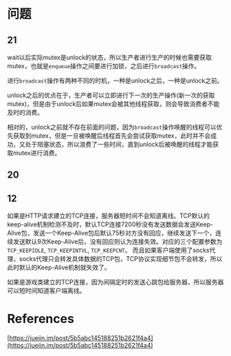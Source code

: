 
# 问题

## 21

wait以后实际mutex是unlock的状态，所以生产者进行生产的时候也需要获取mutex，也就是`enqueue`操作之间要进行加锁，之后进行`broadcast`操作。

进行`broadcast`操作有两种不同的时机，一种是unlock之后，一种是unlock之前。

unlock之后的优点在于，生产者可以立即进行下一次的生产操作(新一次的获取mutex)，但是由于unlock后如果mutex会被其他线程获取，则会导致消费者不能及时的消费。

相对的，unlock之前就不存在前面的问题，因为`broadcast`操作唤醒的线程可以优先获取到mutex，但是一旦被唤醒后线程首先会尝试获取mutex，此时并不会成功，又处于阻塞状态，所以浪费了一些时间，直到unlock后被唤醒的线程才能获取mutex进行消费。

## 20

## 12

如果是HTTP请求建立的TCP连接，服务器短时间不会知道离线。TCP默认的keep-alive机制检测不及时，默认TCP连接7200秒没有发送数据会发送Keep-Alive包，发送一个Keep-Alive包后默认75秒对方没有回应，继续发送下一个，连续发送默认9次Keep-Alive后，没有回应则认为连接失效。对应的三个配置参数为`TCP_KEEPIDLE`, `TCP_KEEPINTVL`, `TCP_KEEPCNT`。
而且如果客户端使用了socks代理，socks代理只会转发具体数据的TCP包，TCP协议实现细节包不会转发，所以此时默认的Keep-Alive机制就失效了。

如果是游戏类建立的TCP连接，因为间隔定时的发送心跳包给服务器，所以服务器可以短时间知道客户端离线。

# References

[https://juejin.im/post/5b5abc145188251b2621f4a4](https://juejin.im/post/5b5abc145188251b2621f4a4)
